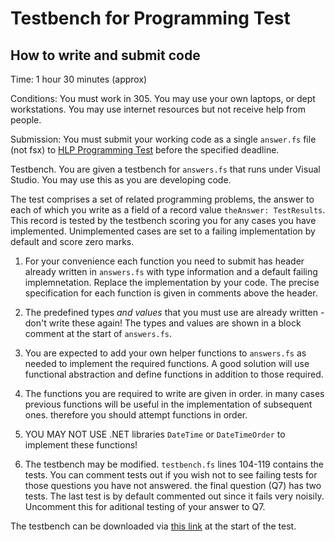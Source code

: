 # Testbench for Programming Test

## How to write and submit code

Time: 1 hour 30 minutes (approx)

Conditions: You must work in 305. You may use your own laptops, or dept workstations. You may use internet resources but not receive help from people.

Submission: You must submit your working code as a single `answer.fs` file (not fsx) to [HLP Programming Test](https://intranet.ee.ic.ac.uk/scripts2/UploadCW.aspx) before the specified deadline.

Testbench. You are given a testbench for `answers.fs` that runs under Visual Studio. You may use this as you are developing code.

The test comprises a set of related programming problems, the answer to each of which you write as a field of a record value `theAnswer: TestResults`. This record is tested by the testbench scoring you for any cases you have implemented. Unimplemented cases are set to a failing implementation by default and score zero marks.

1. For your convenience each function you need to submit has header already written in `answers.fs` with type information and a default failing implemnetation. Replace the implementation by your code. The precise specification for each function is given in comments above the header.

2. The predefined types *and values* that you must use are already written - don't write these again! The types and values are shown in a block comment at the start of `answers.fs`.

3. You are expected to add your own helper functions to `answers.fs` as needed to implement the required functions. A good solution will use functional abstraction and define functions in addition to those required.

4. The functions you are required to write are given in order. in many cases previous functions will be useful in the implementation of subsequent ones. therefore you should attempt functions in order.

5. YOU MAY NOT USE .NET libraries `DateTime` or `DateTimeOrder` to implement these functions!

6. The testbench may be modified. `testbench.fs` lines 104-119 contains the tests. You can comment tests out if you wish not to see failing tests for those questions you have not answered. the final question (Q7) has two tests. The last test is by default commented out since it fails very noisily. Uncomment this for aditional testing of your answer to Q7.

The testbench can be downloaded via [this link](images/testbenchreal.zip) at the start of the test.








